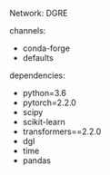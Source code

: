 Network: DGRE

channels:
  - conda-forge
  - defaults

dependencies:
  - python=3.6
  - pytorch=2.2.0
  - scipy
  - scikit-learn
  - transformers==2.2.0
  - dgl
  - time 
  - pandas
